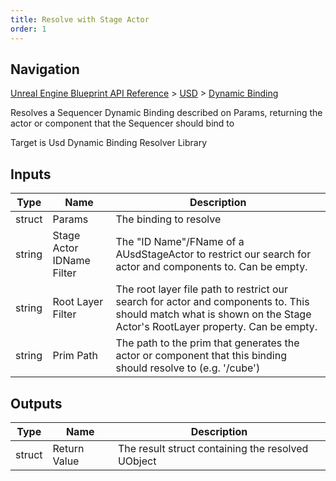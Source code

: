 ```yaml
---
title: Resolve with Stage Actor
order: 1
---
```

## Navigation

[Unreal Engine Blueprint API Reference](https://dev.epicgames.com/documentation/en-us/unreal-engine/BlueprintAPI) > [USD](https://dev.epicgames.com/documentation/en-us/unreal-engine/BlueprintAPI/USD) > [Dynamic Binding](https://dev.epicgames.com/documentation/en-us/unreal-engine/BlueprintAPI/USD/DynamicBinding)

Resolves a Sequencer Dynamic Binding described on Params, returning the actor or component that the Sequencer
should bind to

Target is Usd Dynamic Binding Resolver Library

## Inputs

| Type | Name | Description |
| --- | --- | --- |
| struct | Params | The binding to resolve |
| string | Stage Actor IDName Filter | The "ID Name"/FName of a AUsdStageActor to restrict our search for actor and components to. Can be empty. |
| string | Root Layer Filter | The root layer file path to restrict our search for actor and components to. This should match what is shown on the Stage Actor's RootLayer property. Can be empty. |
| string | Prim Path | The path to the prim that generates the actor or component that this binding should resolve to (e.g. '/cube') |

## Outputs

| Type | Name | Description |
| --- | --- | --- |
| struct | Return Value | The result struct containing the resolved UObject |
